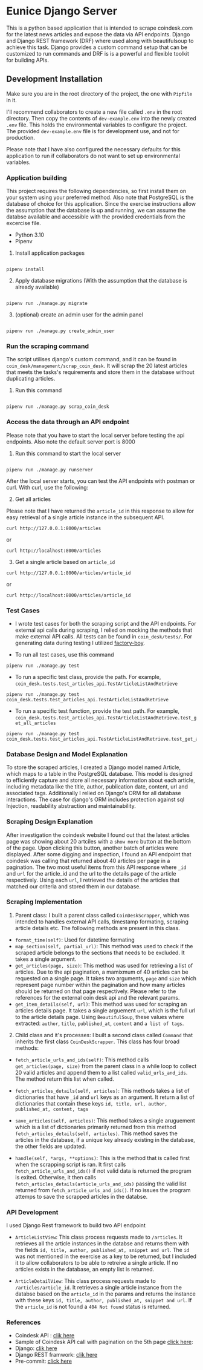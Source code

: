 # Eunice Django Server

This is a python based application that is intended to scrape coindesk.com for the latest news articles and expose the data via API endpoints. Django and Django REST framework (DRF) where used along with beautifulsoup to achieve this task. Django provides a custom command setup that can be customized to run commands and DRF is is a powerful and flexible toolkit for building APIs.

## Development Installation

Make sure you are in the root directory of the project, the one with `Pipfile` in it.

I'll recommend collaborators to create a new file called `.env` in the root directory. Then copy the contents of `dev-example.env` into the newly created
`.env` file. This holds the environmental variables to configure the project. The provided `dev-example.env` file is for development use, and not for production.

Please note that I have also configured the necessary defaults for this application to run if collaborators do not want to set up environmental variables.

### Application building

This project requires the following dependencies, so first install them on your system using your preferred method. Also note that PostgreSQL is the database of choice for this application. Since the exercise instructions allow the assumption that the database is up and running, we can assume the databse available and accessible with the provided credentials from the excercise file.

- Python 3.10
- Pipenv

1. Install application packages

```

pipenv install
```

2. Apply database migrations (With the assumption that the database is already available)

```

pipenv run ./manage.py migrate
```

3. (optional) create an admin user for the admin panel

```

pipenv run ./manage.py create_admin_user
```

### Run the scraping command

The script utilises django's custom command, and it can be found in `coin_desk/management/scrap_coin_desk`. It will scrap the 20 latest articles that meets the tasks's requirements and store them in the database without duplicating articles.

1. Run this command

```

pipenv run ./manage.py scrap_coin_desk
```

### Access the data through an API endpoint

Please note that you have to start the local server before testing the api endpoints. Also note the default server port is 8000

1. Run this command to start the local server

```

pipenv run ./manage.py runserver
```

After the local server starts, you can test the API endpoints with postman or curl. With curl, use the following:

2. Get all articles

Please note that I have returned the `article_id` in this response to allow for easy retrieval of a single article instance in the subsequent API.
```
curl http://127.0.0.1:8000/articles

```

or
```
curl http://localhost:8000/articles

```

3. Get a single article based on `article_id`

```
curl http://127.0.0.1:8000/articles/article_id

```

or
```
curl http://localhost:8000/articles/article_id

```

### Test Cases

- I wrote test cases for both the scraping script and the API endpoints. For external api calls during scraping,
I relied on mocking the methods that make external API calls. All tests can be found in `coin_desk/tests/`. For generating data during testing I utilized [factory-boy](https://factoryboy.readthedocs.io/en/stable/orms.html).


- To run all test cases, use this command

```
pipenv run ./manage.py test
```

- To run a specific test class, provide the path. For example, `coin_desk.tests.test_articles_api.TestArticleListAndRetrieve`

```
pipenv run ./manage.py test coin_desk.tests.test_articles_api.TestArticleListAndRetrieve
```

- To run a specific test function, provide the test path. For example, `coin_desk.tests.test_articles_api.TestArticleListAndRetrieve.test_get_all_articles`

```
pipenv run ./manage.py test coin_desk.tests.test_articles_api.TestArticleListAndRetrieve.test_get_all_articles
```

### Database Design and Model Explanation

To store the scraped articles, I created a Django model named Article, which maps to a table in the PostgreSQL database. This model is designed to efficiently capture and store all necessary information about each article, including metadata like the title, author, publication date, content, url and associated tags. Additionally I relied on Django's ORM for all database interactions. The case for django's ORM includes protection against sql Injection, readability abstraction and maintainability.

### Scraping Design Explanation

After investigation the coindesk website I found out that the latest articles page was showing about 20 artciles with a `show more` button at the bottom of the page. Upon clicking this button, another batch of articles were displayed. After some digging and inspection, I found an API endpoint that coindesk was calling that returned about 40 articles per page in a pagination. The two most useful items from this API response where `_id` and `url` for the article_id and the url to the details page of the article respectively. Using each `url`, I retrieved the details of the articles that matched our criteria and stored them in our database.

### Scraping Implementation

1. Parent class: I built a parent class called `CoinDeskScrapper`, which was intended to handles external API calls, timestamp formating, scraping article details etc. The following methods are present in this class.

- `format_time(self)`: Used for datetime formating
- `map_section(self, partial_url)`: This method was used to check if the scraped article belongs to the sections that needs to be excluded. It takes a single argument.
- `get_articles(page, size)`: This method was used for retrieving a list of articles. Due to the api pagination, a mamixmum of 40 articles can be requested on a single page. It takes two arguments, `page` and `size` which represent page number within the pagination and how many articles should be returned on that page respectively. Please refer to the references for the external coin desk api and the relevant params.
- `get_item_details(self, url)`: This method was used for scraping an articles details page. It takes a single arguement `url`, which is the full url to the article details page. Using `BeautifulSoup`, these values where extracted: `author`, `title`, `published_at`, `content` and `a list of tags`.

2. Child class and it's processes: I built a second class called `Command` that inherits the first class `CoinDeskScrapper`. This class has four broad methods:

- `fetch_article_urls_and_ids(self)`: This method calls `get_articles(page, size)` from the parent class in a while loop to collect 20 valid articles and append them to a list called `valid_urls_and_ids`. The method return this list when called.

- `fetch_articles_details(self, articles)`: This methods takes a list of dictionaries that have `_id` and `url` keys as an argument. It return a list of dictionaries that contain these keys `id, title, url, author, published_at, content, tags`

- `save_articles(self, articles)`: This method takes a single aruguement which is a list of dictionaries primarily returned from this method `fetch_articles_details(self, articles)`. This method saves the articles in the database, if a unique key already existing in the database, the other fields are updated.
- `handle(self, *args, **options)`: This is the method that is called first when the scrapping script is ran. It first calls `fetch_article_urls_and_ids()` if not valid data is returned the program is exited. Otherwise, it then calls `fetch_articles_details(article_urls_and_ids)` passing the valid list returned from `fetch_article_urls_and_ids()`. If no issues the program attemps to save the scrapped articles in the databse.

### API Development

I used Django Rest framework to build two API endpoint

- `ArticleListView`: This class process requests made to `/articles`. It retrieves all the article instances in the databse and returns them with the fields `id, title, author, published_at, snippet and url`. The `id` was not mentioned in the exercise as a key to be returned, but I included it to allow collaborators to be able to retreive a single article. If no articles exists in the database, an empty list is returned.

- `ArticleDetailView`: This class process requests made to `/articles/article_id`. It retrieves a single article instance from the databse based on the `article_id` in the params and returns the instance with these keys `id, title, author, published_at, snippet and url`. If the `article_id` is not found a `404 Not found` status is returned.

### References

- Coindesk API : [clik here](https://www.coindesk.com/pf/api/v3/content/fetch/please-stop)
- Sample of Coindesk API call with pagination on the 5th page [click here](https://www.coindesk.com/pf/api/v3/content/fetch/please-stop?query={"language":"en","size":20,"page":5,"format":"timeline"}):
- Django: [clik here](https://www.djangoproject.com/)
- Django REST framwork: [clik here](https://www.django-rest-framework.org/)
- Pre-commit: [click here](https://pre-commit.com/#install)
